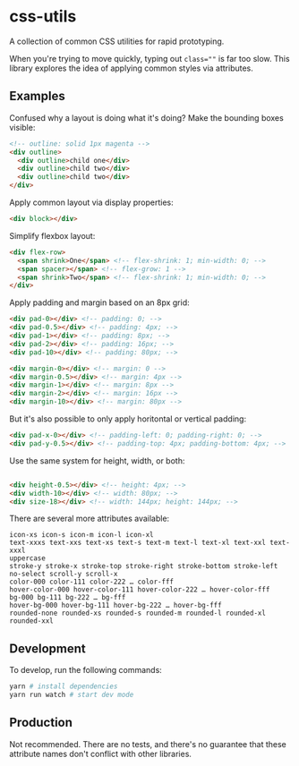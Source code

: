# css-utils
A collection of common CSS utilities for rapid prototyping.

When you're trying to move quickly, typing out `class=""` is far too slow. This
library explores the idea of applying common styles via attributes.

## Examples

Confused why a layout is doing what it's doing? Make the bounding boxes visible:

```html
<!-- outline: solid 1px magenta -->
<div outline>
  <div outline>child one</div>
  <div outline>child two</div>
  <div outline>child two</div>
</div> 
```

Apply common layout via display properties:


```html
<div block></div>
```

Simplify flexbox layout:

```html
<div flex-row>
  <span shrink>One</span> <!-- flex-shrink: 1; min-width: 0; -->
  <span spacer></span> <!-- flex-grow: 1 -->
  <span shrink>Two</span> <!-- flex-shrink: 1; min-width: 0; -->
</div>
```


Apply padding and margin based on an 8px grid:

```html
<div pad-0></div> <!-- padding: 0; -->
<div pad-0.5></div> <!-- padding: 4px; -->
<div pad-1></div> <!-- padding: 8px; -->
<div pad-2></div> <!-- padding: 16px; -->
<div pad-10></div> <!-- padding: 80px; -->

<div margin-0></div> <!-- margin: 0 -->
<div margin-0.5></div> <!-- margin: 4px -->
<div margin-1></div> <!-- margin: 8px -->
<div margin-2></div> <!-- margin: 16px -->
<div margin-10></div> <!-- margin: 80px -->
```

But it's also possible to only apply horitontal or vertical padding:
```html
<div pad-x-0></div> <!-- padding-left: 0; padding-right: 0; -->
<div pad-y-0.5></div> <!-- padding-top: 4px; padding-bottom: 4px; -->
```

Use the same system for height, width, or both:

```html

<div height-0.5></div> <!-- height: 4px; -->
<div width-10></div> <!-- width: 80px; -->
<div size-18></div> <!-- width: 144px; height: 144px; -->
```

There are several more attributes available:

```text
icon-xs icon-s icon-m icon-l icon-xl
text-xxxs text-xxs text-xs text-s text-m text-l text-xl text-xxl text-xxxl
uppercase
stroke-y stroke-x stroke-top stroke-right stroke-bottom stroke-left
no-select scroll-y scroll-x
color-000 color-111 color-222 … color-fff
hover-color-000 hover-color-111 hover-color-222 … hover-color-fff
bg-000 bg-111 bg-222 … bg-fff
hover-bg-000 hover-bg-111 hover-bg-222 … hover-bg-fff
rounded-none rounded-xs rounded-s rounded-m rounded-l rounded-xl rounded-xxl
```


## Development

To develop, run the following commands:

```sh
yarn # install dependencies
yarn run watch # start dev mode
```

## Production

Not recommended. There are no tests, and there's no guarantee that these
attribute names don't conflict with other libraries.
